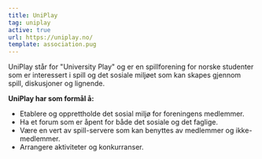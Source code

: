 ```yaml
---
title: UniPlay
tag: uniplay
active: true
url: https://uniplay.no/
template: association.pug
---
```


UniPlay står for "University Play" og er en spillforening for norske studenter som er interessert i spill og det sosiale miljøet som kan skapes gjennom spill, diskusjoner og lignende.

**UniPlay har som formål å:**
* Etablere og opprettholde det sosial miljø for foreningens medlemmer.
* Ha et forum som er åpent for både det sosiale og det faglige.
* Være en vert av spill-servere som kan benyttes av medlemmer og ikke-medlemmer.
* Arrangere aktiviteter og konkurranser.